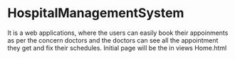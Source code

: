 # HospitalManagementSystem
It is a web applications, where the users can easily book their appoinments as per the concern doctors and the doctors can see all the appointment they get and fix their schedules.
Initial page will be the in views Home.html
